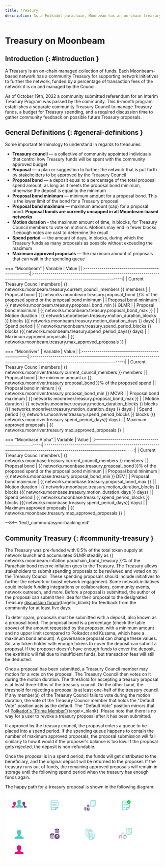 ```yaml
---
title: Treasury
description: As a Polkadot parachain, Moonbeam has an on-chain treasury controlled by council members, enabling stakeholders to submit proposals to further the network.
---
```


# Treasury on Moonbeam

## Introduction {: #introduction }

A Treasury is an on-chain managed collection of funds. Each Moonbeam-based network has a community Treasury for supporting network initiatives to further the network, funded by a percentage of transaction fees of the network it is on and managed by the Council.

As of October 19th, 2022 a community submitted referendum for an Interim Treasury Program was passed by the community. This 6-month program establishes a separate community Treasury Council to manage Treasury funds, a budget for Treasury spending, and a required discussion time to gather community feedback on possible future Treasury proposals.

## General Definitions {: #general-definitions }

Some important terminology to understand in regards to treasuries:

- **Treasury council** — a collective of community appointed individuals that control how Treasury funds will be spent with the community approved budget
- **Proposal** — a plan or suggestion to further the network that is put forth by stakeholders to be approved by the Treasury Council
- **Proposal bond** — a deposit equal to a percentage of the total proposal spend amount, as long as it meets the proposal bond minimum, otherwise the deposit is equal to the minimum
- **Proposal bond minimum** — minimum amount for a proposal bond. This is the lower limit of the bond for a Treasury proposal
- **Proposal bond maximum** — maximum amount (cap) for a proposal bond. **Proposal bonds are currently uncapped in all Moonbeam-based networks**
- **Motion duration** - the maximum amount of time, in blocks, for Treasury Council members to vote on motions. Motions may end in fewer blocks if enough votes are cast to determine the result
- **Spend period** — the amount of days, in blocks, during which the Treasury funds as many proposals as possible without exceeding the maximum
- **Maximum approved proposals** — the maximum amount of proposals that can wait in the spending queue

=== "Moonbeam"
    |                      Variable                      |                                                            Value                                                            |
    |:--------------------------------------------------:|:---------------------------------------------------------------------------------------------------------------------------:|
    |          Current Treasury Council members          |                              {{ networks.moonbeam.treasury.current_council_members }} members                               |
    |                   Proposal bond                    |             {{ networks.moonbeam.treasury.proposal_bond }}% of the proposed spend or the proposal bond minimum              |
    |               Proposal bond minimum                |                                   {{ networks.moonbeam.treasury.proposal_bond_min }} GLMR                                   |
    |               Proposal bond maximum                |                                     {{ networks.moonbeam.treasury.proposal_bond_max }}                                      |
    |                  Motion duration                   | {{ networks.moonbeam.treasury.motion_duration_blocks }} blocks ({{ networks.moonbeam.treasury.motion_duration_days }} days) |
    |                    Spend period                    |    {{ networks.moonbeam.treasury.spend_period_blocks }} blocks ({{ networks.moonbeam.treasury.spend_period_days}} days)     |
    |             Maximum approved proposals             |                                   {{ networks.moonbeam.treasury.max_approved_proposals }}                                   |

=== "Moonriver"
    |                      Variable                      |                                                             Value                                                             |
    |:--------------------------------------------------:|:-----------------------------------------------------------------------------------------------------------------------------:|
    |          Current Treasury Council members          |                               {{ networks.moonriver.treasury.current_council_members }} members                               |
    |                   Proposal bond                    |                 the minimum amount or {{ networks.moonriver.treasury.proposal_bond }}% of the proposed spend                  |
    |               Proposal bond minimum                |                                   {{ networks.moonriver.treasury.proposal_bond_min }} MOVR                                    |
    |               Proposal bond maximum                |                                      {{ networks.moonriver.treasury.proposal_bond_max }}                                      |
    |                  Motion duration                   | {{ networks.moonriver.treasury.motion_duration_blocks }} blocks ({{ networks.moonriver.treasury.motion_duration_days }} days) |
    |                    Spend period                    |    {{ networks.moonriver.treasury.spend_period_blocks }} blocks ({{ networks.moonriver.treasury.spend_period_days}} days)     |
    |             Maximum approved proposals             |                                   {{ networks.moonriver.treasury.max_approved_proposals }}                                    |

=== "Moonbase Alpha"
    |                      Variable                      |                                                            Value                                                            |
    |:--------------------------------------------------:|:---------------------------------------------------------------------------------------------------------------------------:|
    |          Current Treasury Council members          |                              {{ networks.moonbase.treasury.current_council_members }} members                               |
    |                   Proposal bond                    |             {{ networks.moonbase.treasury.proposal_bond }}% of the proposed spend or the proposal bond minimum              |
    |               Proposal bond minimum                |                                   {{ networks.moonbase.treasury.proposal_bond_min }} DEV                                    |
    |               Proposal bond maximum                |                                     {{ networks.moonbase.treasury.proposal_bond_max }}                                      |
    |                  Motion duration                   | {{ networks.moonbase.treasury.motion_duration_blocks }} blocks ({{ networks.moonbase.treasury.motion_duration_days }} days) |
    |                    Spend period                    |    {{ networks.moonbase.treasury.spend_period_blocks }} blocks ({{ networks.moonbase.treasury.spend_period_days}} days)     |
    |             Maximum approved proposals             |                                   {{ networks.moonbase.treasury.max_approved_proposals }}                                   |

--8<-- 'text/_common/async-backing.md'

## Community Treasury {: #community-treasury }

The Treasury was pre-funded with 0.5% of the total token supply at network launch and accumulates GLMR steadily as {{ networks.moonbeam.inflation.parachain_bond_treasury }}% of the Parachain bond reserve inflation goes to the Treasury. The Treasury allows stakeholders to submit spending proposals to be reviewed and voted on by the Treasury Council. These spending proposals should include initiatives to further the network or boost network engagement. Some network initiatives could include funding integrations or collaborations, community events, network outreach, and more. Before a proposal is submitted, the author of the proposal can submit their idea for their proposal to the designated Treasury [discussion forum](https://forum.moonbeam.network){target=\_blank} for feedback from the community for at least five days.

To deter spam, proposals must be submitted with a deposit, also known as a proposal bond. The proposal bond is a percentage (check the table above) of the amount requested by the proposer, with a minimum amount and no upper limit (compared to Polkadot and Kusama, which have a maximum bond amount). A governance proposal can change these values. So, any token holder with enough tokens to cover the deposit can submit a proposal. If the proposer doesn't have enough funds to cover the deposit, the extrinsic will fail due to insufficient funds, but transaction fees will still be deducted.

Once a proposal has been submitted, a Treasury Council member may motion for a vote on the proposal. The Treasury Council then votes on it during the motion duration. The threshold for accepting a treasury proposal is at least three-fifths of the treasury council. On the other hand, the threshold for rejecting a proposal is at least one-half of the treasury council. If any member(s) of the Treasury Council fails to vote during the motion duration, the vote of the Treasury Council member that holds the "Default Vote" position acts as the default. The "Default Vote" position mirrors that of [Polkadot's "Prime Member"](https://wiki.polkadot.network/docs/learn/learn-governance#prime-members){target=\_blank}. Please note that there is no way for a user to revoke a treasury proposal after it has been submitted.

If approved by the treasury council, the proposal enters a queue to be placed into a spend period. If the spending queue happens to contain the number of maximum approved proposals, the proposal submission will fail similarly to how it would if the proposer's balance is too low. If the proposal gets rejected, the deposit is non-refundable.

Once the proposal is in a spend period, the funds will get distributed to the beneficiary, and the original deposit will be returned to the proposer. If the treasury runs out of funds, the remaining approved proposals will remain in storage until the following spend period when the treasury has enough funds again.

The happy path for a treasury proposal is shown in the following diagram:

![Treasury Proposal Happy Path Diagram](/images/learn/features/treasury/treasury-proposal-roadmap.webp)
